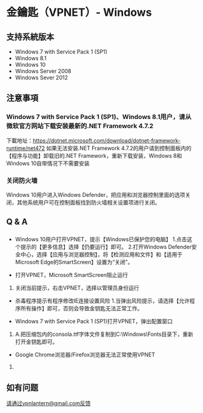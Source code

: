 # 金鑰匙（VPNET）- Windows
## 支持系統版本
* Windows 7 with Service Pack 1 (SP1)
* Windows 8.1
* Windows 10
* Windows Server 2008
* Windows Sever 2012
## 注意事項
### Windows 7 with Service Pack 1 (SP1)、Windows 8.1用户，请从微软官方网站下载安装最新的.NET Framework 4.7.2
下載地址：https://dotnet.microsoft.com/download/dotnet-framework-runtime/net472
如果无法安装.NET Framework 4.7.2的用户请到控制面板内的【程序与功能】卸载旧的.NET Framework，重新下载安装，Windows 8和Windows 10自带情况下不需要安装

### 关闭防火墙
Windows 10用户进入Windows Defender，把应用和浏览器控制里面的选项关闭，其他系统用户可在控制面板找到防火墙相关设置项进行关闭。

## Q & A
### 
* Windows 10用户打开VPNET，提示【Windows已保护您的电脑】
1.点击这个提示的【更多信息】选择【仍要运行】即可。
2.打开Windows Defender安全中心，选择【应用与浏览器控制】，将【检测应用和文件】和【适用于Microsoft Edge的SmartScreen】设置为“关闭”。

* 打开VPNET，Microsoft SmartScreen阻止运行
1. 关闭当前提示，右击VPNET，选择以管理员身份运行

* 杀毒程序提示有程序修改IE连接设置风险
1.当弹出风险提示，请选择【允许程序所有操作】即可，否则会导致金钥匙无法正常工作。

* Windows 7 with Service Pack 1 (SP1)打开VPNET，弹出配置窗口
1. A.把压缩包内的consola.ttf字体文件复制到C:\Windows\Fonts目录下，重新打开金钥匙即可。

* Google Chrome浏览器/Firefox浏览器无法正常使用VPNET
1.




## 如有问题
请通过vpnlantern@gmail.com反馈

